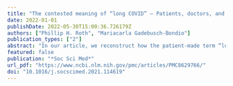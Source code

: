 ```yaml
---
title: "The contested meaning of “long COVID” – Patients, doctors, and the politics of subjective evidence"
date: 2022-01-01
publishDate: 2022-05-30T15:00:36.726179Z
authors: ["Phillip H. Roth", "Mariacarla Gadebusch-Bondio"]
publication_types: ["2"]
abstract: "In our article, we reconstruct how the patient-made term “long COVID” was able to become a widely accepted concept in public discourses. While the condition was initially invisible to the public eye, we show how the mobilization of subjective evidence online, i.e., the dissemination of reports on the different experiences of lasting symptoms, was able to transform the condition into a crucial feature of the coronavirus pandemic. We explore how stakeholders used the term “long COVID” in online media and in other channels to create their illness and group identity, but also to demarcate the personal experience and experiential knowledge of long COVID from that of other sources. Our exploratory study addresses two questions. Firstly, how the mobilization of subjective evidence leads to the recognition of long COVID and the development of treatment interventions in medicine; and secondly, what distinguishes these developments from other examples of subjective evidence mobilization. We argue that the long COVID movement was able to fill crucial knowledge gaps in the pandemic discourses, making long COVID a legitimate concern of official measures to counter the pandemic. By first showing how illness experiences were gathered that defied official classifications of COVID-19, we show how patients made the “long COVID” term. Then we compare the clinical and social identity of long COVID to that of chronic fatigue syndrome (ME/CFS), before we examine the social and epistemic processes at work in the digital and medial discourses that have transformed how the pandemic is perceived through the lens of long COVID. Building on this, we finally demonstrate how the alignment of medical professionals as patients with the movement has challenged the normative role of clinical evidence, leading to new forms of medical action to tackle the pandemic."
featured: false
publication: "*Soc Sci Med*"
url_pdf: "https://www.ncbi.nlm.nih.gov/pmc/articles/PMC8629766/"
doi: "10.1016/j.socscimed.2021.114619"
---
```


